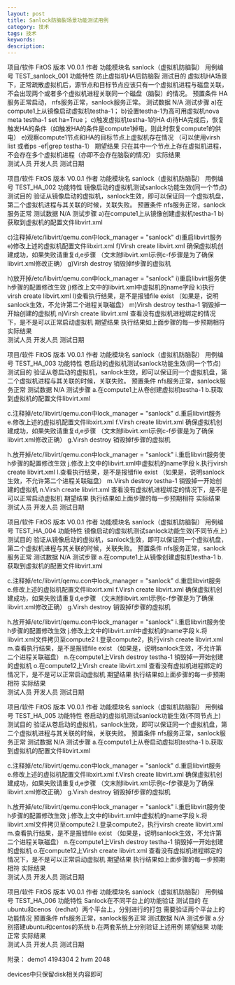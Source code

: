 ```yaml
---
layout: post
title: Sanlock防脑裂场景功能测试用例
category: 技术
tags: 技术
keywords: 
description: 
---
```



项目/软件	FitOS	版本	V0.0.1
作者		功能模块名	sanlock（虚拟机防脑裂）
用例编号	TEST_sanlock_001
功能特性	防止虚拟机HA后防脑裂
测试目的	虚拟机HA场景下，正常疏散虚拟机后，源节点和目标节点应该只有一个虚拟机进程与磁盘关联，不会出现两个或者多个虚拟机进程关联同一个磁盘（脑裂）的情况。
预置条件	HA服务正常启动， nfs服务正常，sanlock服务正常。
测试数据	N/A
测试步骤	a)在compute1上从镜像启动虚拟机testha-1；
b)设置testha-1为高可用虚拟机nova meta testha-1 set ha=True；
c)触发虚拟机testha-1的HA
d)待HA完成后，恢复触发HA的条件（如触发HA的条件是compute1掉电，则此时恢复compute1的供电）
e)观察compute1节点和HA的目标节点上虚拟机存在情况
（可以使用virsh list 或者ps -ef|grep testha-1）
期望结果	只在其中一个节点上存在虚拟机进程，不会存在多个虚拟机进程（亦即不会存在脑裂的情况）
实际结果	
测试人员		开发人员		测试日期	


项目/软件	FitOS	版本	V0.0.1
作者		功能模块名	sanlock（虚拟机防脑裂）
用例编号	TEST_HA_002
功能特性	镜像启动的虚拟机测试sanlock功能生效(同一个节点)
测试目的	验证从镜像启动的虚拟机，sanlock生效，即可以保证同一个虚拟机盘，第二个虚拟机进程与其关联的时候，关联失败。
预置条件	 nfs服务正常，sanlock服务正常
测试数据	N/A
测试步骤	a)在compute1上从镜像创建虚拟机testha-1
b)获取到虚拟机的配置文件libvirt.xml

c)注释掉/etc/libvirt/qemu.con中lock_manager = "sanlock"
d)重启libvirt服务
e)修改上述的虚拟机配置文件libxirt.xml
f)Virsh create libvirt.xml  确保虚拟机创建成功，如果失败请重复d,e步骤
（文末附libvirt.xml示例c-f步骤是为了确保libvirt.xml修改正确）
g)Virsh destroy 销毁掉f步骤的虚拟机

h)放开掉/etc/libvirt/qemu.con中lock_manager = "sanlock"
i)重启libvirt服务使h步骤的配置修改生效
j)修改上文中的libvirt.xml中虚拟机的name字段
k)执行virsh create libvirt.xml 
l)查看执行结果，是不是报错file exist
（如果是，说明sanlock生效，不允许第二个进程关联磁盘）
m)Virsh destroy testha-1  销毁掉一开始创建的虚拟机
n)Virsh create libvirt.xml 查看没有虚拟机进程绑定的情况下，是不是可以正常启动虚拟机
期望结果	执行结果如上面步骤的每一步预期相符
实际结果	
测试人员		开发人员		测试日期	

项目/软件	FitOS	版本	V0.0.1
作者		功能模块名	sanlock（虚拟机防脑裂）
用例编号	TEST_HA_003
功能特性	卷启动的虚拟机测试sanlock功能生效(同一个节点)
测试目的	验证从卷启动的虚拟机，sanlock生效，即可以保证同一个虚拟机盘，第二个虚拟机进程与其关联的时候，关联失败。
预置条件	 nfs服务正常，sanlock服务正常
测试数据	N/A
测试步骤	a.在compute1上从卷创建虚拟机testha-1
b.获取到虚拟机的配置文件libvirt.xml

c.注释掉/etc/libvirt/qemu.con中lock_manager = "sanlock"
d.重启libvirt服务
e.修改上述的虚拟机配置文件libxirt.xml
f.Virsh create libvirt.xml  确保虚拟机创建成功，如果失败请重复d,e步骤
（文末附libvirt.xml示例c-f步骤是为了确保libvirt.xml修改正确）
g.Virsh destroy 销毁掉f步骤的虚拟机

h.放开掉/etc/libvirt/qemu.con中lock_manager = "sanlock"
i.重启libvirt服务使h步骤的配置修改生效
j.修改上文中的libvirt.xml中虚拟机的name字段
k.执行virsh create libvirt.xml 
l.查看执行结果，是不是报错file exist
（如果是，说明sanlock生效，不允许第二个进程关联磁盘）
m.Virsh destroy testha-1  销毁掉一开始创建的虚拟机
n.Virsh create libvirt.xml 查看没有虚拟机进程绑定的情况下，是不是可以正常启动虚拟机
期望结果	执行结果如上面步骤的每一步预期相符
实际结果	
测试人员		开发人员		测试日期	

项目/软件	FitOS	版本	V0.0.1
作者		功能模块名	sanlock（虚拟机防脑裂）
用例编号	TEST_HA_004
功能特性	镜像启动的虚拟机测试sanlock功能生效(不同节点上)
测试目的	验证从镜像启动的虚拟机，sanlock生效，即可以保证同一个虚拟机盘，第二个虚拟机进程与其关联的时候，关联失败。
预置条件	 nfs服务正常，sanlock服务正常
测试数据	N/A
测试步骤	a.在compute1上从镜像创建虚拟机testha-1
b.获取到虚拟机的配置文件libvirt.xml

c.注释掉/etc/libvirt/qemu.con中lock_manager = "sanlock"
d.重启libvirt服务
e.修改上述的虚拟机配置文件libxirt.xml
f.Virsh create libvirt.xml  确保虚拟机创建成功，如果失败请重复d,e步骤
（文末附libvirt.xml示例c-f步骤是为了确保libvirt.xml修改正确）
g.Virsh destroy 销毁掉f步骤的虚拟机

h.放开掉/etc/libvirt/qemu.con中lock_manager = "sanlock"
i.重启libvirt服务使h步骤的配置修改生效
j.修改上文中的libvirt.xml中虚拟机的name字段
k.将libvirt.xml文件拷贝至compute2
l.登录compute2，执行virsh create libvirt.xml 
m.查看执行结果，是不是报错file exist
（如果是，说明sanlock生效，不允许第二个进程关联磁盘）
n.在compute1上Virsh destroy testha-1  销毁掉一开始创建的虚拟机
o.在compute12上Virsh create libvirt.xml 查看没有虚拟机进程绑定的情况下，是不是可以正常启动虚拟机
期望结果	执行结果如上面步骤的每一步预期相符
实际结果	
测试人员		开发人员		测试日期	

项目/软件	FitOS	版本	V0.0.1
作者		功能模块名	sanlock（虚拟机防脑裂）
用例编号	TEST_HA_005
功能特性	卷启动的虚拟机测试sanlock功能生效(不同节点上)
测试目的	验证从卷启动的虚拟机，sanlock生效，即可以保证同一个虚拟机盘，第二个虚拟机进程与其关联的时候，关联失败。
预置条件	 nfs服务正常，sanlock服务正常
测试数据	N/A
测试步骤	a.在compute1上从卷启动虚拟机testha-1
b.获取到虚拟机的配置文件libvirt.xml

c.注释掉/etc/libvirt/qemu.con中lock_manager = "sanlock"
d.重启libvirt服务
e.修改上述的虚拟机配置文件libxirt.xml
f.Virsh create libvirt.xml  确保虚拟机创建成功，如果失败请重复d,e步骤
（文末附libvirt.xml示例c-f步骤是为了确保libvirt.xml修改正确）
g.Virsh destroy 销毁掉f步骤的虚拟机

h.放开掉/etc/libvirt/qemu.con中lock_manager = "sanlock"
i.重启libvirt服务使h步骤的配置修改生效
j.修改上文中的libvirt.xml中虚拟机的name字段
k.将libvirt.xml文件拷贝至compute2
l.登录compute2，执行virsh create libvirt.xml 
m.查看执行结果，是不是报错file exist
（如果是，说明sanlock生效，不允许第二个进程关联磁盘）
n.在compute1上Virsh destroy testha-1  销毁掉一开始创建的虚拟机
o.在compute12上Virsh create libvirt.xml 查看没有虚拟机进程绑定的情况下，是不是可以正常启动虚拟机
期望结果	执行结果如上面步骤的每一步预期相符
实际结果	
测试人员		开发人员		测试日期	


项目/软件	FitOS	版本	V0.0.1
作者		功能模块名	sanlock（虚拟机防脑裂）
用例编号	TEST_HA_006
功能特性	Sanlock在不同平台上的功能验证
测试目的	在ubuntu和cenos（redhat）两个平台上，分别进行的打包
需要验证两个平台上的功能情况
预置条件	 nfs服务正常，sanlock服务正常
测试数据	N/A
测试步骤	a.分别搭建ubuntu和centos的系统
b.在两套系统上分别验证上述用例
期望结果	功能正常
实际结果	
测试人员		开发人员		测试日期	


附录：
<domain type="kvm">
  <name>demo1</name>
  <memory>4194304</memory>
  <vcpu>2</vcpu>
  <os>
    <type>hvm</type>
    <boot dev="hd"/>
  </os>
  <features>
    <acpi/>
    <apic/>
  </features>
  <cputune>
    <shares>2048</shares>
  </cputune>
  <clock offset="utc">
    <timer name="pit" tickpolicy="delay"/>
    <timer name="rtc" tickpolicy="catchup"/>
    <timer name="hpet" present="no"/>
  </clock>
  <cpu mode="host-model" match="exact">
    <topology sockets="2" cores="1" threads="1"/>
  </cpu>
  <devices>
    <disk type="network" device="disk">
      <driver type="raw" cache="writeback" discard="unmap"/>
      <source protocol="rbd" name="vms/11ab78cd-8720-4b78-ab43-972884313c37_disk">
        <host name="10.10.200.205" port="6789"/>
        <host name="10.10.200.207" port="6789"/>
        <host name="10.10.200.208" port="6789"/>
      </source>
      <auth username="cinder">
        <secret type="ceph" uuid="363185a8-e676-42d9-a9ed-bf50cf58be9d"/>
      </auth>
      <target bus="virtio" dev="vda"/>
    </disk>
    </devices>
</domain>


devices中只保留disk相关内容即可

